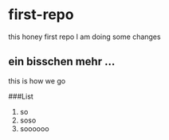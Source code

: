# first-repo
this honey first repo
I am doing some changes

## ein bisschen mehr ...

this is how we go

###List
1. so
2. soso
3. soooooo
   
